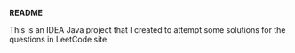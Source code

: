 **README**

This is an IDEA Java project that I created to attempt some solutions for the questions in LeetCode site.
